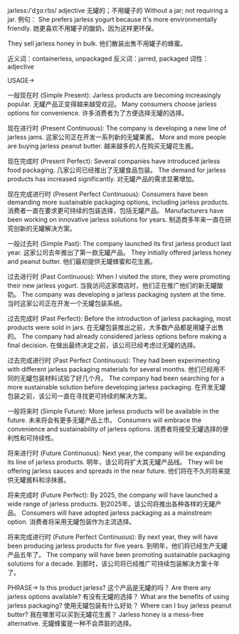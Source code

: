 jarless:/ˈdʒɑːrlɪs/
adjective
无罐的；不用罐子的
Without a jar; not requiring a jar.
例句：
She prefers jarless yogurt because it's more environmentally friendly. 她更喜欢不用罐子的酸奶，因为这样更环保。

They sell jarless honey in bulk. 他们散装出售不用罐子的蜂蜜。

近义词：containerless, unpackaged
反义词：jarred, packaged
词性：adjective


USAGE->

一般现在时 (Simple Present):
Jarless products are becoming increasingly popular. 无罐产品正变得越来越受欢迎。
Many consumers choose jarless options for convenience. 许多消费者为了方便选择无罐的选择。


现在进行时 (Present Continuous):
The company is developing a new line of jarless jams. 这家公司正在开发一系列新的无罐果酱。
More and more people are buying jarless peanut butter. 越来越多的人在购买无罐花生酱。


现在完成时 (Present Perfect):
Several companies have introduced jarless food packaging. 几家公司已经推出了无罐食品包装。
The demand for jarless products has increased significantly. 对无罐产品的需求显著增加。


现在完成进行时 (Present Perfect Continuous):
Consumers have been demanding more sustainable packaging options, including jarless products. 消费者一直在要求更可持续的包装选择，包括无罐产品。
Manufacturers have been working on innovative jarless solutions for years.  制造商多年来一直在研究创新的无罐解决方案。


一般过去时 (Simple Past):
The company launched its first jarless product last year.  这家公司去年推出了第一款无罐产品。
They initially offered jarless honey and peanut butter.  他们最初提供无罐蜂蜜和花生酱。


过去进行时 (Past Continuous):
When I visited the store, they were promoting their new jarless yogurt. 当我访问这家商店时，他们正在推广他们的新无罐酸奶。
The company was developing a jarless packaging system at the time.  当时这家公司正在开发一个无罐包装系统。


过去完成时 (Past Perfect):
Before the introduction of jarless packaging, most products were sold in jars. 在无罐包装推出之前，大多数产品都是用罐子出售的。
The company had already considered jarless options before making a final decision. 在做出最终决定之前，该公司已经考虑过无罐的选择。


过去完成进行时 (Past Perfect Continuous):
They had been experimenting with different jarless packaging materials for several months. 他们已经用不同的无罐包装材料试验了好几个月。
The company had been searching for a more sustainable solution before developing jarless packaging. 在开发无罐包装之前，该公司一直在寻找更可持续的解决方案。


一般将来时 (Simple Future):
More jarless products will be available in the future. 未来将会有更多无罐产品上市。
Consumers will embrace the convenience and sustainability of jarless options. 消费者将接受无罐选择的便利性和可持续性。


将来进行时 (Future Continuous):
Next year, the company will be expanding its line of jarless products. 明年，该公司将扩大其无罐产品线。
They will be offering jarless sauces and spreads in the near future.  他们将在不久的将来提供无罐酱料和涂抹酱。


将来完成时 (Future Perfect):
By 2025, the company will have launched a wide range of jarless products. 到2025年，该公司将推出各种各样的无罐产品。
Consumers will have adopted jarless packaging as a mainstream option.  消费者将采用无罐包装作为主流选择。


将来完成进行时 (Future Perfect Continuous):
By next year, they will have been producing jarless products for five years. 到明年，他们将已经生产无罐产品五年了。
The company will have been promoting sustainable packaging solutions for a decade.  到那时，该公司将已经推广可持续包装解决方案十年了。


PHRASE->
Is this product jarless?  这个产品是无罐的吗？
Are there any jarless options available?  有没有无罐的选择？
What are the benefits of using jarless packaging? 使用无罐包装有什么好处？
Where can I buy jarless peanut butter? 我在哪里可以买到无罐花生酱？
Jarless honey is a mess-free alternative. 无罐蜂蜜是一种不会弄脏的选择。
